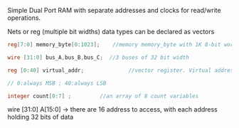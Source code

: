 Simple Dual Port RAM with separate addresses and clocks for read/write operations.

Nets or reg (multiple bit widths) data types can be declared as vectors

```verilog
reg[7:0] memory_byte[0:1023];    //memory memory_byte with 1K 8-bit words(bytes)
```

```verilog
wire [31:0] bus_A,bus_B,bus_C;  //3 buses of 32 bit width
```

```verilog
reg [0:40] virtual_addr;              //vector register. Virtual address 41 bits wide

// 0:always MSB ; 40:always LSB
```
```verilog
integer count[0:7] ;         //an array of 8 count variables
```

wire [31:0] A[15:0] -> there are 16 address to access, with each address holding 32 bits of data

